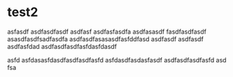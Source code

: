 # test2

asfasdf
asdfasdfasdf
asdfasf
asdfasfasdfa
asdfasasdf
fasdfasdfasdf
asasdfasdfsadfasdfa
asdfasdfasasasdfasfddfasd
asdfasdf
asdfasdf
asdfasfdad
asdfasdfasdfasfdasfdasdf

asfd
asfdasasfdasdfasdfasdfasfd
asfdasdfasdasfasdf
asdfasdfasdfasfd
asd
fsa
